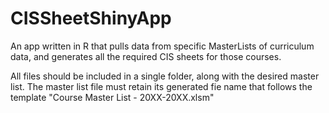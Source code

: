 # CISSheetShinyApp
An app written in R that pulls data from specific MasterLists of curriculum data, and generates all the required CIS sheets for those courses.

All files should be included in a single folder, along with the desired master list. The master list file must retain its generated fie name that follows the template "Course Master List - 20XX-20XX.xlsm"
